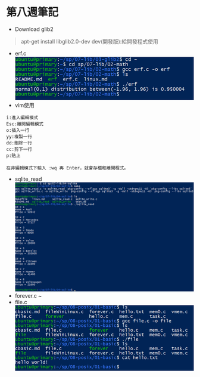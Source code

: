 # 第八週筆記
* Download glib2
> apt-get install libglib2.0-dev  dev(開發版):給開發程式使用
* erf.c
![](week8-1.png)
* vim使用
```
i:進入編輯模式
Esc:離開編輯模式
o:插入一行
yy:複製一行
dd:刪除一行
cc:剪下一行
p:貼上

在非編輯模式下輸入 :wq 再 Enter，就會存檔和離開程式。

```
* sqlite_read
![](week8-2.png)
* forever.c
~[](week8-3.png)
* file.c
![](week8-4.png)

